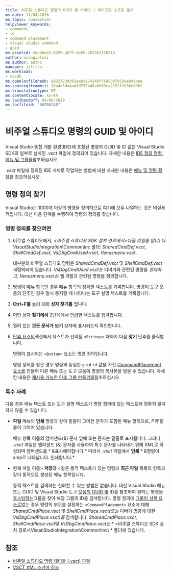 ```yaml
---
title: 비주얼 스튜디오 명령의 GUID 및 아이디 | 마이크로 소프트 문서
ms.date: 11/04/2016
ms.topic: conceptual
helpviewer_keywords:
- commands
- id
- command placement
- visual studio command
- guid
ms.assetid: 2ea4bee2-0259-4675-8e65-2023b312b516
author: acangialosi
ms.author: anthc
manager: jillfra
ms.workload:
- vssdk
ms.openlocfilehash: 8932f23d301eabc97414bf76453d70336e0dabae
ms.sourcegitcommit: 16a4a5da4a4fd795b46a0869ca2152f2d36e6db2
ms.translationtype: MT
ms.contentlocale: ko-KR
ms.lasthandoff: 04/06/2020
ms.locfileid: "80708248"
---
```

# <a name="guids-and-ids-of-visual-studio-commands"></a>비주얼 스튜디오 명령의 GUID 및 아이디
Visual Studio 통합 개발 환경(IDE)에 포함된 명령의 GUID 및 ID 값은 Visual Studio SDK의 일부로 설치된 .vsct 파일에 정의되어 있습니다. 자세한 내용은 [IDE 정의 명령, 메뉴 및 그룹을](../../extensibility/internals/ide-defined-commands-menus-and-groups.md)참조하십시오.

 *.vsct* 파일에 정의된 IDE 개체로 작업하는 방법에 대한 자세한 내용은 [메뉴 및 명령 확장](../../extensibility/extending-menus-and-commands.md)을 참조하십시오.

## <a name="find-a-command-definition"></a>명령 정의 찾기
 Visual Studio는 1000개 이상의 명령을 정의하므로 여기에 모두 나열하는 것은 비실용적입니다. 대신 다음 단계를 수행하여 명령의 정의를 찾습니다.

### <a name="to-locate-a-command-definition"></a>명령 정의를 찾으려면

1. 비주얼 스튜디오에서, *<비주얼 스튜디오 SDK 설치 경로에서\>다음 파일을 엽니\\ 다 VisualStudioIntegration\Common\Inc* 폴더: *SharedCmdDef.vsct,* *ShellCmdDef.vsct,* *VsDbgCmdUsed.vsct,* *Venusmenu.vsct*.

    대부분의 비주얼 스튜디오 명령은 *SharedCmdDef.vsct* 및 *ShellCmdDef.vsct에*정의되어 있습니다. *VsDbgCmdUsed.vsct는* 디버거와 관련된 명령을 *정의하고, Venusmenu.vsct는* 웹 개발과 관련된 명령을 정의합니다.

2. 명령이 메뉴 항목인 경우 메뉴 항목의 정확한 텍스트를 기록합니다. 명령이 도구 모음의 단추인 경우 일시 중지할 때 나타나는 도구 설명 텍스트를 기록합니다.

3. **Ctrl**+**F를** 눌러 대화 **상자 찾기를** 엽니다.

4. 어떤 상자 **찾기에서** 2단계에서 언급한 텍스트를 입력합니다.

5. 열려 있는 **모든 문서가** **보기** 상자에 표시되는지 확인합니다.

6. [단추 요소의](../../extensibility/button-element.md)섹션에서 텍스트가 선택될 `<Strings>` 때까지 다음 **찾기** 단추를 클릭합니다.

    명령이 표시되는 `<Button>` 요소는 명령 정의입니다.

   명령 정의를 찾은 경우 명령과 동일한 `guid` `id` 값을 가진 [CommandPlacement 요소를](../../extensibility/commandplacement-element.md) 만들어 다른 메뉴 또는 도구 모음에 명령의 복사본을 넣을 수 있습니다. 자세한 내용은 [재사용 가능한 단추 그룹 만들기를](../../extensibility/creating-reusable-groups-of-buttons.md)참조하십시오.

### <a name="special-cases"></a>특수 사례
 다음 경우 메뉴 텍스트 또는 도구 설명 텍스트가 명령 정의에 있는 텍스트와 정확히 일치하지 않을 수 있습니다.

- **파일** 메뉴의 **인쇄** 명령과 같이 밑줄이 그어진 문자가 포함된 메뉴 항목으로, *P에* 밑줄이 그어져 있습니다.

     메뉴 항목 이름의 앰퍼샌드(&) 문자 앞에 오는 문자는 밑줄로 표시됩니다. 그러나 *.vsct* 파일은 앰퍼샌드 (&) 문자를 사용하여 특수 문자를 나타내기 위해 XML로 작성되며 앰퍼샌드를 * &amp;표시해야합니다.* 따라서 *.vsct* 파일에서 **인쇄** * &amp;명령이 amp로 나타납니다. 인쇄합니다.*

- 현재 파일 이름\> **저장과** \<같은 동적 텍스트가 있는 명령과 **최근 파일** 목록의 항목과 같이 동적으로 생성된 메뉴 항목입니다.

     동적 텍스트를 검색하는 신뢰할 수 있는 방법은 없습니다. 대신 Visual Studio 메뉴 또는 GUID 및 Visual Studio 도구 [모음의 GUID 및](../../extensibility/internals/guids-and-ids-of-visual-studio-menus.md) ID를 참조하여 원하는 명령을 [호스팅하는](../../extensibility/internals/guids-and-ids-of-visual-studio-toolbars.md)그룹을 찾아 해당 그룹의 ID를 검색합니다. 명령 정의에 [그룹이 상위 요소로](../../extensibility/parent-element.md)없는 경우 명령의 부모를 설정하는 `<CommandPlacement>` 요소에 대해 *SharedCmdPlace.vsct* 및 *ShellCmdPlace.vsct(또는* 디버거 명령에 대한 *VsDbgCmdPlace.vsct)를* 검색합니다. *SharedCmdPlace.vsct,* *ShellCmdPlace.vsct*및 *VsDbgCmdPlace.vsct는* * \<비주얼 스튜디오 SDK 설치 경로\>\VisualStudioIntegration\Common\Inc\\ * 폴더에 있습니다.

## <a name="see-also"></a>참조

- [비주얼 스튜디오 명령 테이블 (.vsct) 파일](../../extensibility/internals/visual-studio-command-table-dot-vsct-files.md)
- [VSCT XML 스키마 참조](../../extensibility/vsct-xml-schema-reference.md)
